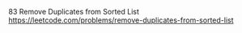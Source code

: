 83 Remove Duplicates from Sorted List https://leetcode.com/problems/remove-duplicates-from-sorted-list
